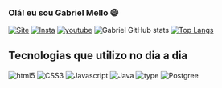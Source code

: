 ### Olá! eu sou Gabriel Mello 😄


[![Site](https://img.shields.io/website-up-down-green-red/http/curriculo-gabriel-mello.web.app
)](https://curriculo-gabriel-mello.web.app/)
[![Insta](https://img.shields.io/badge/Instagram-E4405F?style=for-the-badge&logo=instagram&logoColor=white
)](https://www.instagram.com/gab.dev_space/)
[![youtube](https://img.shields.io/badge/YouTube-FF0000?style=for-the-badge&logo=youtube&logoColor=white
)](https://curriculo-gabriel-mello.web.app/)
![Gabriel GitHub stats](https://github-readme-stats.vercel.app/api?username=gabmellofull&show_icons=true&theme=radical)
[![Top Langs](https://github-readme-stats.vercel.app/api/top-langs/?username=gabmellofull&layout=compact)](https://github.com/gabmellofull/github-readme-stats)


## Tecnologias que utilizo no dia a dia 

<div style = "display: inline_block">
<img align="center" alt="html5" src="https://img.shields.io/badge/HTML5-E34F26?style=for-the-badge&logo=html5&logoColor=white">
<img align="center" alt="CSS3" src="https://img.shields.io/badge/CSS3-1572B6?style=for-the-badge&logo=css3&logoColor=white">
<img align="center" alt="Javascript" src="https://img.shields.io/badge/JavaScript-323330?style=for-the-badge&logo=javascript&logoColor=F7DF1E">
<img align="center" alt="Java" src="https://img.shields.io/badge/Java-ED8B00?style=for-the-badge&logo=java&logoColor=white">
<img align="center" alt="type" src="https://img.shields.io/badge/TypeScript-007ACC?style=for-the-badge&logo=typescript&logoColor=white">
<img align="center" alt="Postgree" src="https://img.shields.io/badge/PostgreSQL-316192?style=for-the-badge&logo=postgresql&logoColor=white">
</div>


